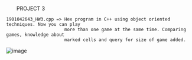 &emsp;&emsp;PROJECT 3

    1901042643_HW3.cpp => Hex program in C++ using object oriented techniques. Now you can play
                          more than one game at the same time. Comparing games, knowledge about
                          marked cells and query for size of game added.

![image](https://user-images.githubusercontent.com/76924597/154776421-19579d8b-24b9-4a5b-a701-298759777ecc.png)
